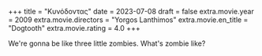 +++
title = "Κυνόδοντας"
date = 2023-07-08
draft = false
extra.movie.year = 2009
extra.movie.directors = "Yorgos Lanthimos"
extra.movie.en_title = "Dogtooth"
extra.movie.rating = 4.0
+++

We're gonna be like three little zombies. What's zombie like?<!-- more -->